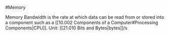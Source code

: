 #Memory 

Memory Bandwidth is the rate at which data can be read from or stored into a component such as a [[10.002 Components of a Computer#Processing Components|CPU]].
Unit: [[21.010 Bits and Bytes|bytes]]/s
